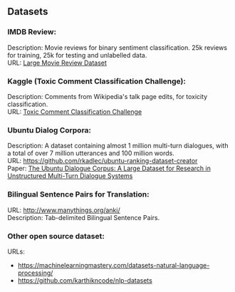 ## Datasets

### IMDB Review:
Description: Movie reviews for binary sentiment classification. 25k reviews for training, 25k for testing and unlabelled data.  
URL: [Large Movie Review Dataset](http://ai.stanford.edu/~amaas/data/sentiment/)

### Kaggle (Toxic Comment Classification Challenge):
Description: Comments from Wikipedia's talk page edits, for toxicity classification.  
URL: [Toxic Comment Classification Challenge](https://www.kaggle.com/c/jigsaw-toxic-comment-classification-challenge/data)

### Ubuntu Dialog Corpora: 
Description: A dataset containing almost 1 million multi-turn dialogues, with a total of over 7 million utterances and 100 million words.  
URL: https://github.com/rkadlec/ubuntu-ranking-dataset-creator  
Paper: [
The Ubuntu Dialogue Corpus: A Large Dataset for Research in Unstructured Multi-Turn Dialogue Systems](https://arxiv.org/abs/1506.08909)

### Bilingual Sentence Pairs for Translation:
URL: http://www.manythings.org/anki/  
Description: Tab-delimited Bilingual Sentence Pairs.

### Other open source dataset: 
URLs:
* https://machinelearningmastery.com/datasets-natural-language-processing/
* https://github.com/karthikncode/nlp-datasets